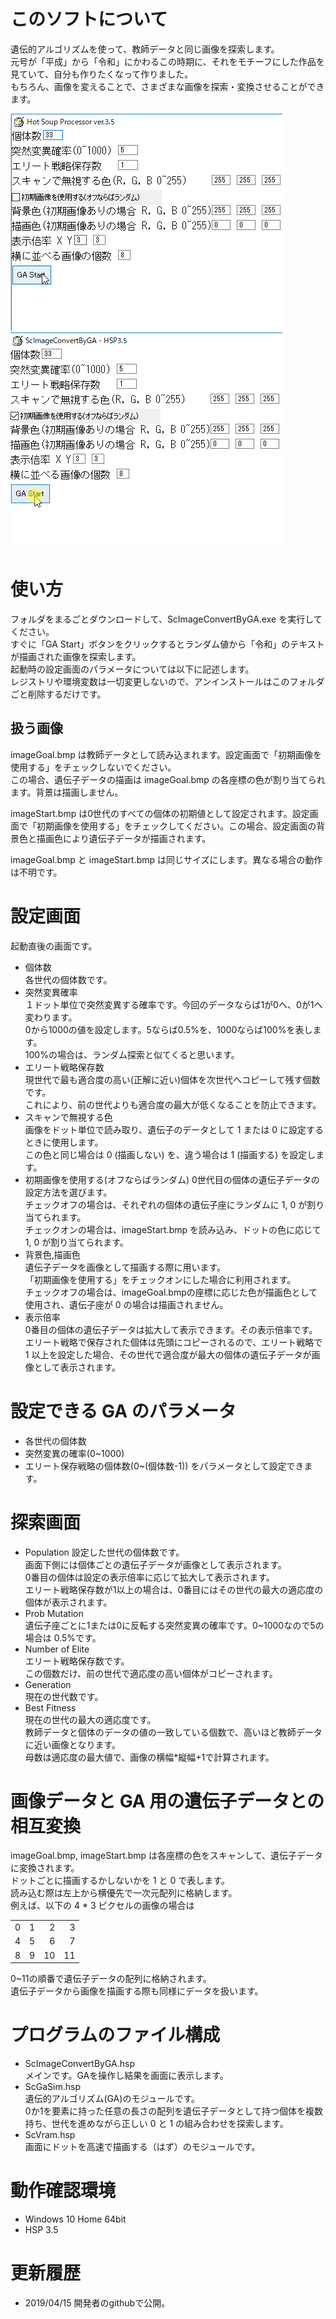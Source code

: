 # このソフトについて
遺伝的アルゴリズムを使って、教師データと同じ画像を探索します。  
元号が「平成」から「令和」にかわるこの時期に、それをモチーフにした作品を見ていて、自分も作りたくなって作りました。  
もちろん、画像を変えることで、さまざまな画像を探索・変換させることができます。  

![初期値ランダムの画像探索](ReadMeResource/初期値ランダムの画像探索.gif)
![初期値「平成」の画像探索](ReadMeResource/初期値「平成」の画像探索.gif)

# 使い方
フォルダをまるごとダウンロードして、ScImageConvertByGA.exe を実行してください。  
すぐに「GA Start」ボタンをクリックするとランダム値から「令和」のテキストが描画された画像を探索します。  
起動時の設定画面のパラメータについては以下に記述します。  
レジストリや環境変数は一切変更しないので、アンインストールはこのフォルダごと削除するだけです。

## 扱う画像
imageGoal.bmp は教師データとして読み込まれます。設定画面で「初期画像を使用する」をチェックしないでください。  
この場合、遺伝子データの描画は imageGoal.bmp の各座標の色が割り当てられます。背景は描画しません。  

imageStart.bmp は0世代のすべての個体の初期値として設定されます。設定画面で「初期画像を使用する」をチェックしてください。この場合、設定画面の背景色と描画色により遺伝子データが描画されます。

imageGoal.bmp と imageStart.bmp は同じサイズにします。異なる場合の動作は不明です。

# 設定画面
起動直後の画面です。  

* 個体数  
各世代の個体数です。
* 突然変異確率  
１ドット単位で突然変異する確率です。今回のデータならば1が0へ、0が1へ変わります。  
0から1000の値を設定します。5ならば0.5%を、1000ならば100%を表します。  
100%の場合は、ランダム探索と似てくると思います。
* エリート戦略保存数  
現世代で最も適合度の高い(正解に近い)個体を次世代へコピーして残す個数です。  
これにより、前の世代よりも適合度の最大が低くなることを防止できます。
* スキャンで無視する色  
画像をドット単位で読み取り、遺伝子のデータとして 1 または 0 に設定するときに使用します。  
この色と同じ場合は 0 (描画しない) を、違う場合は 1 (描画する) を設定します。
* 初期画像を使用する(オフならばランダム)
0世代目の個体の遺伝子データの設定方法を選びます。  
チェックオフの場合は、それぞれの個体の遺伝子座にランダムに 1, 0 が割り当てられます。  
チェックオンの場合は、imageStart.bmp を読み込み、ドットの色に応じて 1, 0 が割り当てられます。
* 背景色,描画色  
遺伝子データを画像として描画する際に用います。  
「初期画像を使用する」をチェックオンにした場合に利用されます。  
チェックオフの場合は、imageGoal.bmpの座標に応じた色が描画色として使用され、遺伝子座が 0 の場合は描画されません。
* 表示倍率  
0番目の個体の遺伝子データは拡大して表示できます。その表示倍率です。  
エリート戦略で保存された個体は先頭にコピーされるので、エリート戦略で 1 以上を設定した場合、その世代で適合度が最大の個体の遺伝子データが画像として表示されます。

# 設定できる GA のパラメータ
* 各世代の個体数
* 突然変異の確率(0~1000)
* エリート保存戦略の個体数(0~(個体数-1))
をパラメータとして設定できます。

# 探索画面
* Population
設定した世代の個体数です。  
画面下側には個体ごとの遺伝子データが画像として表示されます。  
0番目の個体は設定の表示倍率に応じて拡大して表示されます。  
エリート戦略保存数が1以上の場合は、0番目にはその世代の最大の適応度の個体が表示されます。  
* Prob Mutation  
遺伝子座ごとに1または0に反転する突然変異の確率です。0~1000なので5の場合は 0.5%です。  
* Number of Elite  
エリート戦略保存数です。  
この個数だけ、前の世代で適応度の高い個体がコピーされます。  
* Generation  
現在の世代数です。
* Best Fitness  
現在の世代の最大の適応度です。  
教師データと個体のデータの値の一致している個数で、高いほど教師データに近い画像となります。  
母数は適応度の最大値で、画像の横幅*縦幅+1で計算されます。

# 画像データと GA 用の遺伝子データとの相互変換
imageGoal.bmp, imageStart.bmp は各座標の色をスキャンして、遺伝子データに変換されます。  
ドットごとに描画するかしないかを 1 と 0 で表します。  
読み込む際は左上から横優先で一次元配列に格納します。  
例えば、以下の 4 * 3 ピクセルの画像の場合は    

|||||
|---:|---:|---:|---:|
|0|1|2|3|
|4|5|6|7|
|8|9|10|11|

0~11の順番で遺伝子データの配列に格納されます。  
遺伝子データから画像を描画する際も同様にデータを扱います。

# プログラムのファイル構成
* ScImageConvertByGA.hsp  
メインです。GAを操作し結果を画面に表示します。
* ScGaSim.hsp  
遺伝的アルゴリズム(GA)のモジュールです。  
0か1を要素に持った任意の長さの配列を遺伝子データとして持つ個体を複数持ち、世代を進めながら正しい 0 と 1 の組み合わせを探索します。
* ScVram.hsp  
画面にドットを高速で描画する（はず）のモジュールです。

# 動作確認環境
* Windows 10 Home 64bit
* HSP 3.5

# 更新履歴
* 2019/04/15 開発者のgithubで公開。